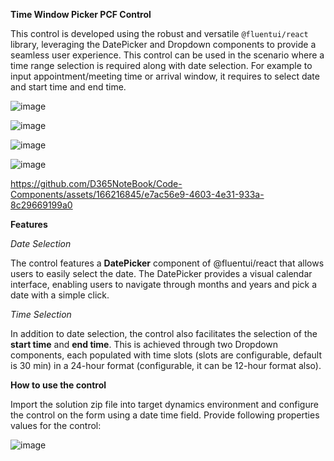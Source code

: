 **Time Window Picker PCF Control**

This control is developed using the robust and versatile `@fluentui/react` library, leveraging the DatePicker and Dropdown components to provide a seamless user experience.
This control can be used in the scenario where a time range selection is required along with date selection. For example to input appointment/meeting time or arrival window, 
it requires to select date and start time and end time.

![image](https://github.com/D365NoteBook/Code-Components/assets/166216845/49247368-39bf-45f2-8e5d-a503d52c7386)

![image](https://github.com/D365NoteBook/Code-Components/assets/166216845/fdc5b0fa-3330-4fa5-9f5e-4802c1d2ee41)

![image](https://github.com/D365NoteBook/Code-Components/assets/166216845/9baa9019-6ac7-4e02-8a69-84ac35efff16)

![image](https://github.com/D365NoteBook/Code-Components/assets/166216845/87da567d-59da-418b-ba3d-4acbb8fdeeb6)


https://github.com/D365NoteBook/Code-Components/assets/166216845/e7ac56e9-4603-4e31-933a-8c29669199a0


**Features**

_Date Selection_

The control features a **DatePicker** component of @fluentui/react that allows users to easily select the date. The DatePicker provides a visual calendar interface, 
enabling users to navigate through months and years and pick a date with a simple click.

_Time Selection_

In addition to date selection, the control also facilitates the selection of the **start time** and **end time**. This is achieved through two Dropdown components, each populated with 
time slots (slots are configurable, default is 30 min) in a 24-hour format (configurable, it can be 12-hour format also).

**How to use the control**

Import the solution zip file into target dynamics environment and configure the control on the form using a date time field.
Provide following properties values for the control:

![image](https://github.com/D365NoteBook/Code-Components/assets/166216845/4e301cb3-0cf7-4a6b-8550-1e5680862b2c)



